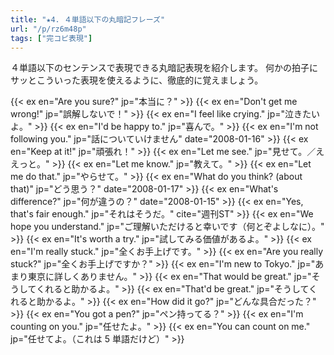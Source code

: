 ```yaml
---
title: "★4. ４単語以下の丸暗記フレーズ"
url: "/p/rz6m48p"
tags: ["完コピ表現"]
---
```


４単語以下のセンテンスで表現できる丸暗記表現を紹介します。
何かの拍子にサッとこういった表現を使えるように、徹底的に覚えましょう。

{{< ex en="Are you sure?" jp="本当に？" >}}
{{< ex en="Don't get me wrong!" jp="誤解しないで！" >}}
{{< ex en="I feel like crying." jp="泣きたいよ。" >}}
{{< ex en="I'd be happy to." jp="喜んで。" >}}
{{< ex en="I'm not following you." jp="話についていけません" date="2008-01-16" >}}
{{< ex en="Keep at it!" jp="頑張れ！" >}}
{{< ex en="Let me see." jp="見せて。／ええっと。" >}}
{{< ex en="Let me know." jp="教えて。" >}}
{{< ex en="Let me do that." jp="やらせて。" >}}
{{< ex en="What do you think? (about that)" jp="どう思う？" date="2008-01-17" >}}
{{< ex en="What's difference?" jp="何が違うの？" date="2008-01-15" >}}
{{< ex en="Yes, that's fair enough." jp="それはそうだ。" cite="週刊ST" >}}
{{< ex en="We hope you understand." jp="ご理解いただけると幸いです（何とぞよしなに）。" >}}
{{< ex en="It's worth a try." jp="試してみる価値があるよ。" >}}
{{< ex en="I'm really stuck." jp="全くお手上げです。" >}}
{{< ex en="Are you really stuck?" jp="全くお手上げですか？" >}}
{{< ex en="I'm new to Tokyo." jp="あまり東京に詳しくありません。" >}}
{{< ex en="That would be great." jp="そうしてくれると助かるよ。" >}}
{{< ex en="That'd be great." jp="そうしてくれると助かるよ。" >}}
{{< ex en="How did it go?" jp="どんな具合だった？" >}}
{{< ex en="You got a pen?" jp="ペン持ってる？" >}}
{{< ex en="I'm counting on you." jp="任せたよ。" >}}
{{< ex en="You can count on me." jp="任せてよ。（これは 5 単語だけど）" >}}

